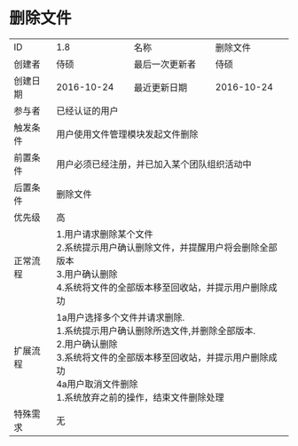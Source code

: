 # 删除文件
<table>
<tbody>
<tr><td>ID</td><td>1.8</td><td>名称</td><td>删除文件</td></tr>
<tr><td>创建者</td><td>侍硕</td><td>最后一次更新者</td><td>侍硕</td></tr>
<tr><td>创建日期</td><td>2016-10-24</td><td>最近更新日期</td><td>2016-10-24</td></tr>
<tr><td>参与者</td><td colspan="3">已经认证的用户</td></tr>
<tr><td>触发条件</td><td colspan="3">用户使用文件管理模块发起文件删除</td></tr>
<tr><td>前置条件</td><td colspan="3">用户必须已经注册，并已加入某个团队组织活动中</td></tr>
<tr><td>后置条件</td><td colspan="3">删除文件</td></tr>
<tr><td>优先级</td><td colspan="3">高</td></tr>
<tr><td>正常流程</td><td colspan="3">
1.用户请求删除某个文件<br>
2.系统提示用户确认删除文件，并提醒用户将会删除全部版本<br>
3.用户确认删除<br>
4.系统将文件的全部版本移至回收站，并提示用户删除成功<br>
</td></tr>
<tr><td>扩展流程</td><td colspan="3">
1a用户选择多个文件并请求删除.<br>
1.系统提示用户确认删除所选文件,并删除全部版本.<br>
2.用户确认删除<br>
3.系统将文件的全部版本移至回收站，并提示用户删除成功<br>
4a用户取消文件删除<br>
1.系统放弃之前的操作，结束文件删除处理<br>
</td></tr>
<tr><td>特殊需求</td><td colspan="3">无 </td></tr>
</tbody>
</table>

